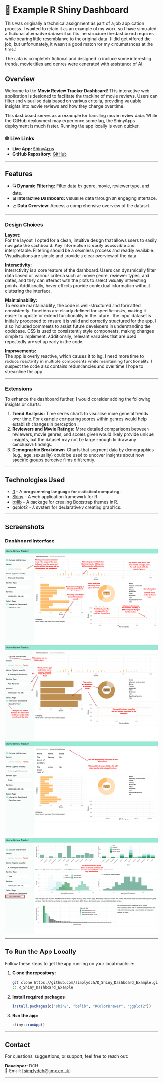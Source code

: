 # 🌟 Example R Shiny Dashboard

This was originally a technical assignment as part of a job application process. I wanted to retain it as an example of my work, so I have simulated a fictional alternative dataset that fits the structure the dashboard requires while bearing little resemblance to the original data. (I did get offered the job, but unfortunately, it wasn't a good match for my circumstances at the time.)

The data is completely fictional and designed to include some interesting trends, movie titles and genres were generated with assistance of AI.

## Overview

Welcome to the **Movie Review Tracker Dashboard**! This interactive web application is designed to facilitate the tracking of movie reviews. Users can filter and visualise data based on various criteria, providing valuable insights into movie reviews and how they change over time.

This dashboard serves as an example for handling movie review data. While the GitHub deployment may experience some lag, the ShinyApps deployment is much faster. Running the app locally is even quicker.

### 🌐 Live Links
- **Live App:** [ShinyApps](https://simplydch.shinyapps.io/r_shiny_dashboard_example_live/)
- **GitHub Repository:** [GitHub](https://simplydch.github.io/R_Shiny_Dashboard_Example/)

---

## Features

- **🔍 Dynamic Filtering:** Filter data by genre, movie, reviewer type, and date.
- **📊 Interactive Dashboard:** Visualise data through an engaging interface.
- **📈 Data Overview:** Access a comprehensive overview of the dataset.

---

### Design Choices
**Layout:**  
For the layout, I opted for a clean, intuitive design that allows users to easily navigate the dashboard. Key information is easily accessible and interpretable. Filtering should be a seamless process and readily available. Visualisations are simple and provide a clear overview of the data.

**Interactivity:**  
Interactivity is a core feature of the dashboard. Users can dynamically filter data based on various criteria such as movie genre, reviewer types, and dates, and they can interact with the plots to select visually interesting points. Additionally, hover effects provide contextual information without cluttering the interface.

**Maintainability:**  
To ensure maintainability, the code is well-structured and formatted consistently. Functions are clearly defined for specific tasks, making it easier to update or extend functionality in the future. The input dataset is initially processed to ensure it is valid and correctly structured for the app. I also included comments to assist future developers in understanding the codebase. CSS is used to consistently style components, making changes simple to implement. Additionally, relevant variables that are used repeatedly are set up early in the code.

**Improvements:**  
The app is overly reactive, which causes it to lag. I need more time to reduce reactivity in multiple components while maintaining functionality. I suspect the code also contains redundancies and over time I hope to streamline the app.

---

### Extensions
To enhance the dashboard further, I would consider adding the following insights or charts:

1. **Trend Analysis:** Time series charts to visualise more general trends over time. For example comparing scores within genres would help establish changes in perception .
2. **Reviewers and Movie Ratings:** More detailed comparisons between reviewers, movie genres, and scores given would likely provide unique insights, but the dataset may not be large enough to draw any conclusive findings.
3. **Demographic Breakdown:** Charts that segment data by demographics (e.g., age, sexuality) could be used to uncover insights about how specific groups perceive films differently.

---

## Technologies Used

- [R](https://www.r-project.org/) - A programming language for statistical computing.
- [Shiny](https://shiny.posit.co/) - A web application framework for R.
- [bslib](https://rstudio.github.io/bslib/) - A package for creating Bootstrap themes in R.
- [ggplot2](https://ggplot2.tidyverse.org/) - A system for declaratively creating graphics.

---

## Screenshots

### Dashboard Interface

![Dashboard Screen Shot 1](./screenshots/screentshot_01.png) 
![Dashboard Screen Shot 2](./screenshots/screentshot_02.png) 
![Dashboard Screen Shot 3](./screenshots/screentshot_03.png) 
![Dashboard Screen Shot 4](./screenshots/screentshot_04.png) 

---

## To Run the App Locally

Follow these steps to get the app running on your local machine:

1. **Clone the repository:**
    ```bash
    git clone https://github.com/simplydch/R_Shiny_Dashboard_Example.git
    cd R_Shiny_Dashboard_Example
    ```

2. **Install required packages:**
    ```r
    install.packages(c("shiny", "bslib", "RColorBrewer", "ggplot2"))
    ```

3. **Run the app:**
    ```r
    shiny::runApp()
    ```

---

## Contact

For questions, suggestions, or support, feel free to reach out:

**Developer:** DCH  
📧 Email: [simplydch@gmx.co.uk]  

---
